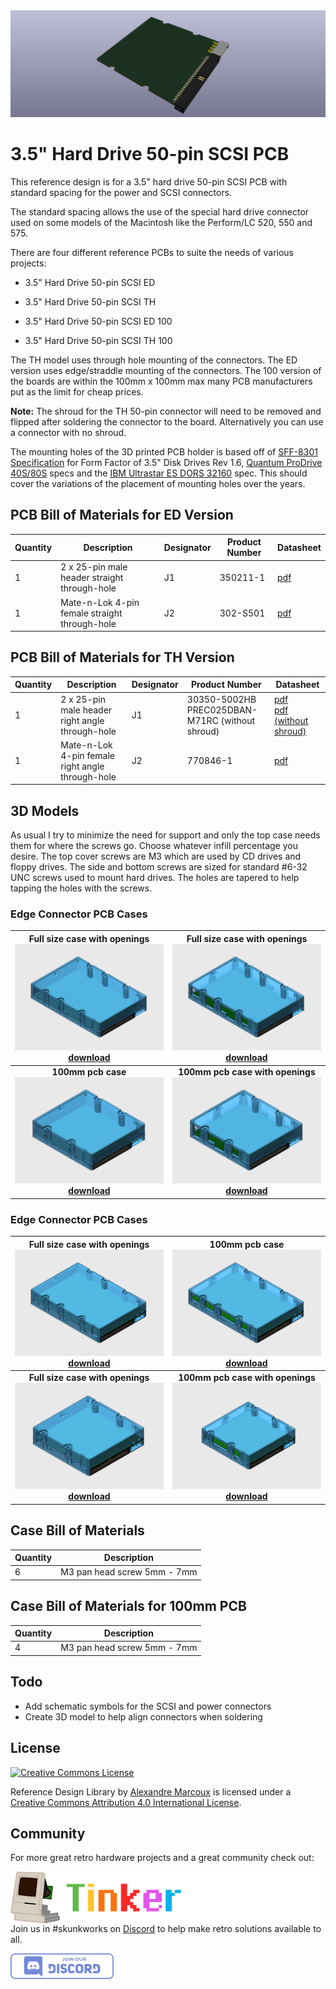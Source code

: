 <img src="docs/3.5_Hard_Drive_50-pin_SCSI_ED_100_v1.png" alt="3.5 Hard Drive 50-pin SCSI ED 100 v1.0" />

# 3.5" Hard Drive 50-pin SCSI PCB

This reference design is for a 3.5" hard drive 50-pin SCSI PCB with standard spacing for the power and SCSI connectors.

The standard spacing allows the use of the special hard drive connector used on some models of the Macintosh like the Perform/LC 520, 550 and 575.  

There are four different reference PCBs to suite the needs of various projects:



- 3.5" Hard Drive 50-pin SCSI ED

- 3.5" Hard Drive 50-pin SCSI TH

- 3.5" Hard Drive 50-pin SCSI ED 100

- 3.5" Hard Drive 50-pin SCSI TH 100

  

The TH model uses through hole mounting of the connectors. The ED version uses edge/straddle mounting of the connectors. The 100 version of the boards are within the 100mm x 100mm max many PCB manufacturers put as the limit for cheap prices. 

**Note:** The shroud for the TH 50-pin connector will need to be removed and flipped after soldering the connector to the board. Alternatively you can use a connector with no shroud.

The mounting holes of the 3D printed PCB holder is based off of [SFF-8301 Specification](docs/references/SFF-8301-Specification-for-Form-Factor-of-3.5-Disk-Drives-v1.6-March-16-2010.pdf) for Form Factor of 3.5" Disk Drives Rev 1.6, [Quantum ProDrive 40S/80S](docs/references/Quantum_ProDrive_40S_80S_Product_Manual_Jun88.pdf) specs and the [IBM Ultrastar ES DORS 32160](docs/references/ibm_dors_32160.pdf) spec. This should cover the variations of the placement of mounting holes over the years.



## PCB Bill of Materials for ED Version

| Quantity | Description                                   | Designator | Product Number | Datasheet                                         |
| :------- | --------------------------------------------- | ---------- | -------------- | ------------------------------------------------- |
| 1        | 2 x 25-pin male header straight through-hole  | J1         | 350211-1       | [pdf](docs/datasheets/J1_ED_ASS_2314_CO.pdf)      |
| 1        | Mate-n-Lok 4-pin female straight through-hole | J2         | 302-S501       | [pdf](docs/datasheets/J2_ED_ENG_CD_350211_U5.pdf) |



## PCB Bill of Materials for TH Version

| Quantity | Description                                      | Designator | Product Number                                       | Datasheet                                                    |
| :------- | ------------------------------------------------ | ---------- | ---------------------------------------------------- | ------------------------------------------------------------ |
| 1        | 2 x 25-pin male header right angle through-hole  | J1         | 30350-5002HB<br />PREC025DBAN-M71RC (without shroud) | [pdf](docs/datasheets/J1_TH_PAGE122%20.100%20SBH11%20SERIES%20MALE%20BOX%20HDR%20ST%20RA%20SMT.pdf)<br />[pdf (without shroud)](docs/datasheets/J1_TH_11639.pdf) |
| 1        | Mate-n-Lok 4-pin female right angle through-hole | J2         | 770846-1                                             | [pdf](docs/datasheets/J2_TH_ENG_CD_770846_B.pdf)             |



## 3D Models

As usual I try to minimize the need for support and only the top case needs them for where the screws go. Choose whatever infill percentage you desire. The top cover screws are M3 which are used by CD drives and floppy drives. The side and bottom screws are sized for standard #6-32 UNC screws used to mount hard drives. The holes are tapered to help tapping the holes with the screws.

### Edge Connector PCB Cases

| Full size case with openings<br /><img src="docs\3.5_Hard_Drive_50-pin_SCSI_ED_case.png" alt="Tinker Different" style="width: 100%;" /><br />[download](3d_models/3.5_Hard_Drive_Case_50-pin_SCSI_TH.zip) | **Full size case with openings**<br /><img src="docs\3.5_Hard_Drive_50-pin_SCSI_ED_case_openings.png" alt="Tinker Different" style="width: 100%;" /><br />[download](3d_models/3.5_Hard_Drive_Case_50-pin_SCSI_TH_openings.zip) |
| :----------------------------------------------------------: | :----------------------------------------------------------: |
| **100mm pcb case**<br /><img src="docs\3.5_Hard_Drive_50-pin_SCSI_ED_100_case.png" alt="Tinker Different" style="width: 100%;" /><br />[**download**](3d_models/3.5_Hard_Drive_Case_50-pin_SCSI_TH_100.zip) | **100mm pcb case with openings**<br /><img src="docs\3.5_Hard_Drive_50-pin_SCSI_ED_100_case_openings.png" alt="Tinker Different" style="width: 100%;" /><br />[**download**](3d_models/3.5_Hard_Drive_Case_50-pin_SCSI_TH_100_openings.zip) |

### Edge Connector PCB Cases

| Full size case with openings<br /><img src="docs\3.5_Hard_Drive_50-pin_SCSI_TH_case.png" alt="Tinker Different" style="width: 100%;" /><br />[download](3d_models/3.5_Hard_Drive_Case_50-pin_SCSI_ED.zip) | **100mm pcb case**<br /><img src="docs\3.5_Hard_Drive_50-pin_SCSI_TH_case_openings.png" alt="Tinker Different" style="width: 100%;" /><br />[download](3d_models/3.5_Hard_Drive_Case_50-pin_SCSI_ED_openings.zip) |
| :----------------------------------------------------------: | :----------------------------------------------------------: |
| **Full size case with openings**<br /><img src="docs\3.5_Hard_Drive_50-pin_SCSI_TH_100_case.png" alt="Tinker Different" style="width: 100%;" /><br />**[download](3d_models/3.5_Hard_Drive_Case_50-pin_SCSI_ED_100.zip)** | **100mm pcb case with openings**<br /><img src="docs\3.5_Hard_Drive_50-pin_SCSI_TH_100_case_openings.png" alt="Tinker Different" style="width: 100%;" /><br />[**download**](3d_models/3.5_Hard_Drive_Case_50-pin_SCSI_ED_100_openings.zip) |



## Case Bill of Materials

| Quantity | Description                 |
| :------- | --------------------------- |
| 6        | M3 pan head screw 5mm - 7mm |



## Case Bill of Materials for 100mm PCB

| Quantity | Description                 |
| :------- | --------------------------- |
| 4        | M3 pan head screw 5mm - 7mm |



## Todo

- Add schematic symbols for the SCSI and power connectors
- Create 3D model to help align connectors when soldering



## License

<a rel="license" href="http://creativecommons.org/licenses/by/4.0/"><img alt="Creative Commons License" style="border-width:0" src="https://i.creativecommons.org/l/by/4.0/88x31.png" /></a>

<span xmlns:dct="http://purl.org/dc/terms/" property="dct:title">Reference Design Library</span> by <a xmlns:cc="http://creativecommons.org/ns#" href="https://github.com/alxlab-zone66x/Reference_Design_Library/tree/main" property="cc:attributionName" rel="cc:attributionURL">Alexandre Marcoux</a> is licensed under a <a rel="license" href="http://creativecommons.org/licenses/by/4.0/">Creative Commons Attribution 4.0 International License</a>.



## Community

For more great retro hardware projects and a great community check out:

[<img src="..\docs\tinker_different_sat_rev_600.png" alt="Tinker Different" style="float: left;" />](https://tinkerdifferent.com/)









Join us in #skunkworks on [Discord](https://discord.gg/GKcvtgU7P9) to help make retro solutions available to all.

[<img src="..\docs\discordbanner.png" alt="Discord Open Retro SCSI skunkworks" style="float: left;" />](https://discord.gg/GKcvtgU7P9)





